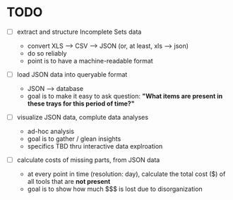 # TODO

* [ ] extract and structure Incomplete Sets data
	* convert XLS --> CSV --> JSON (or, at least, xls --> json)
	* do so reliably
	* point is to have a machine-readable format

* [ ] load JSON data into queryable format
	* JSON --> database
	* goal is to make it easy to ask question: **"What items are present in these trays for this period of time?"**

* [ ] visualize JSON data, complute data analyses
	* ad-hoc analysis
	* goal is to gather / glean insights
	* specifics TBD thru interactive data explroation

* [ ] calculate costs of missing parts, from JSON data
	* at every point in time (resolution: day), calculate the total cost ($) of all tools that are __not present__
	* goal is to show how much $$$ is lost due to disorganization

